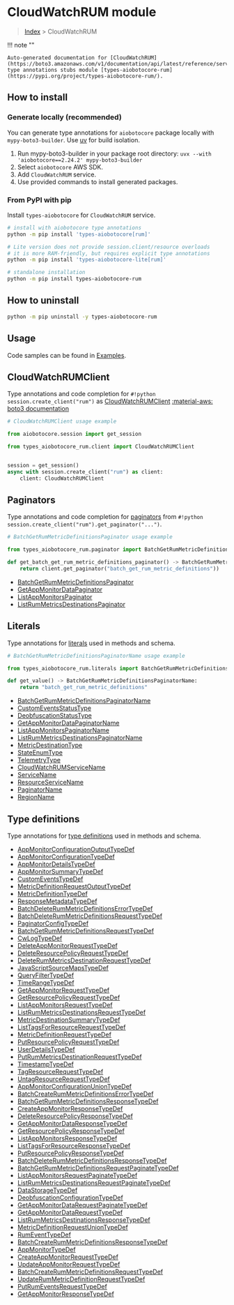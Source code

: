 # CloudWatchRUM module

> [Index](../README.md) > CloudWatchRUM


!!! note ""

    Auto-generated documentation for [CloudWatchRUM](https://boto3.amazonaws.com/v1/documentation/api/latest/reference/services/rum.html#cloudwatchrum)
    type annotations stubs module [types-aiobotocore-rum](https://pypi.org/project/types-aiobotocore-rum/).

## How to install

### Generate locally (recommended)

You can generate type annotations for `aiobotocore` package locally with `mypy-boto3-builder`.
Use [uv](https://docs.astral.sh/uv/getting-started/installation/) for build isolation.

1. Run mypy-boto3-builder in your package root directory: `uvx --with 'aiobotocore==2.24.2' mypy-boto3-builder`
1. Select `aiobotocore` AWS SDK.
1. Add `CloudWatchRUM` service.
1. Use provided commands to install generated packages.



### From PyPI with pip

Install `types-aiobotocore` for `CloudWatchRUM` service.

```bash
# install with aiobotocore type annotations
python -m pip install 'types-aiobotocore[rum]'

# Lite version does not provide session.client/resource overloads
# it is more RAM-friendly, but requires explicit type annotations
python -m pip install 'types-aiobotocore-lite[rum]'

# standalone installation
python -m pip install types-aiobotocore-rum
```



## How to uninstall

```bash
python -m pip uninstall -y types-aiobotocore-rum
```

## Usage

Code samples can be found in [Examples](./usage.md).

## CloudWatchRUMClient

Type annotations and code completion for  `#!python session.create_client("rum")` as [CloudWatchRUMClient](./client.md)
[:material-aws: boto3 documentation](https://boto3.amazonaws.com/v1/documentation/api/latest/reference/services/rum.html#CloudWatchRUM.Client)

```python
# CloudWatchRUMClient usage example

from aiobotocore.session import get_session

from types_aiobotocore_rum.client import CloudWatchRUMClient


session = get_session()
async with session.create_client("rum") as client:
    client: CloudWatchRUMClient
```


## Paginators

Type annotations and code completion for
[paginators](./paginators.md)
from `#!python session.create_client("rum").get_paginator("...")`.

```python
# BatchGetRumMetricDefinitionsPaginator usage example

from types_aiobotocore_rum.paginator import BatchGetRumMetricDefinitionsPaginator

def get_batch_get_rum_metric_definitions_paginator() -> BatchGetRumMetricDefinitionsPaginator:
    return client.get_paginator("batch_get_rum_metric_definitions"))
```

- [BatchGetRumMetricDefinitionsPaginator](./paginators.md#batchgetrummetricdefinitionspaginator)
- [GetAppMonitorDataPaginator](./paginators.md#getappmonitordatapaginator)
- [ListAppMonitorsPaginator](./paginators.md#listappmonitorspaginator)
- [ListRumMetricsDestinationsPaginator](./paginators.md#listrummetricsdestinationspaginator)








## Literals

Type annotations for [literals](./literals.md) used in methods and schema.

```python
# BatchGetRumMetricDefinitionsPaginatorName usage example

from types_aiobotocore_rum.literals import BatchGetRumMetricDefinitionsPaginatorName

def get_value() -> BatchGetRumMetricDefinitionsPaginatorName:
    return "batch_get_rum_metric_definitions"
```

- [BatchGetRumMetricDefinitionsPaginatorName](./literals.md#batchgetrummetricdefinitionspaginatorname)
- [CustomEventsStatusType](./literals.md#customeventsstatustype)
- [DeobfuscationStatusType](./literals.md#deobfuscationstatustype)
- [GetAppMonitorDataPaginatorName](./literals.md#getappmonitordatapaginatorname)
- [ListAppMonitorsPaginatorName](./literals.md#listappmonitorspaginatorname)
- [ListRumMetricsDestinationsPaginatorName](./literals.md#listrummetricsdestinationspaginatorname)
- [MetricDestinationType](./literals.md#metricdestinationtype)
- [StateEnumType](./literals.md#stateenumtype)
- [TelemetryType](./literals.md#telemetrytype)
- [CloudWatchRUMServiceName](./literals.md#cloudwatchrumservicename)
- [ServiceName](./literals.md#servicename)
- [ResourceServiceName](./literals.md#resourceservicename)
- [PaginatorName](./literals.md#paginatorname)
- [RegionName](./literals.md#regionname)




## Type definitions

Type annotations for [type definitions](./type_defs.md) used in methods and schema.

- [AppMonitorConfigurationOutputTypeDef](./type_defs.md#appmonitorconfigurationoutputtypedef)
- [AppMonitorConfigurationTypeDef](./type_defs.md#appmonitorconfigurationtypedef)
- [AppMonitorDetailsTypeDef](./type_defs.md#appmonitordetailstypedef)
- [AppMonitorSummaryTypeDef](./type_defs.md#appmonitorsummarytypedef)
- [CustomEventsTypeDef](./type_defs.md#customeventstypedef)
- [MetricDefinitionRequestOutputTypeDef](./type_defs.md#metricdefinitionrequestoutputtypedef)
- [MetricDefinitionTypeDef](./type_defs.md#metricdefinitiontypedef)
- [ResponseMetadataTypeDef](./type_defs.md#responsemetadatatypedef)
- [BatchDeleteRumMetricDefinitionsErrorTypeDef](./type_defs.md#batchdeleterummetricdefinitionserrortypedef)
- [BatchDeleteRumMetricDefinitionsRequestTypeDef](./type_defs.md#batchdeleterummetricdefinitionsrequesttypedef)
- [PaginatorConfigTypeDef](./type_defs.md#paginatorconfigtypedef)
- [BatchGetRumMetricDefinitionsRequestTypeDef](./type_defs.md#batchgetrummetricdefinitionsrequesttypedef)
- [CwLogTypeDef](./type_defs.md#cwlogtypedef)
- [DeleteAppMonitorRequestTypeDef](./type_defs.md#deleteappmonitorrequesttypedef)
- [DeleteResourcePolicyRequestTypeDef](./type_defs.md#deleteresourcepolicyrequesttypedef)
- [DeleteRumMetricsDestinationRequestTypeDef](./type_defs.md#deleterummetricsdestinationrequesttypedef)
- [JavaScriptSourceMapsTypeDef](./type_defs.md#javascriptsourcemapstypedef)
- [QueryFilterTypeDef](./type_defs.md#queryfiltertypedef)
- [TimeRangeTypeDef](./type_defs.md#timerangetypedef)
- [GetAppMonitorRequestTypeDef](./type_defs.md#getappmonitorrequesttypedef)
- [GetResourcePolicyRequestTypeDef](./type_defs.md#getresourcepolicyrequesttypedef)
- [ListAppMonitorsRequestTypeDef](./type_defs.md#listappmonitorsrequesttypedef)
- [ListRumMetricsDestinationsRequestTypeDef](./type_defs.md#listrummetricsdestinationsrequesttypedef)
- [MetricDestinationSummaryTypeDef](./type_defs.md#metricdestinationsummarytypedef)
- [ListTagsForResourceRequestTypeDef](./type_defs.md#listtagsforresourcerequesttypedef)
- [MetricDefinitionRequestTypeDef](./type_defs.md#metricdefinitionrequesttypedef)
- [PutResourcePolicyRequestTypeDef](./type_defs.md#putresourcepolicyrequesttypedef)
- [UserDetailsTypeDef](./type_defs.md#userdetailstypedef)
- [PutRumMetricsDestinationRequestTypeDef](./type_defs.md#putrummetricsdestinationrequesttypedef)
- [TimestampTypeDef](./type_defs.md#timestamptypedef)
- [TagResourceRequestTypeDef](./type_defs.md#tagresourcerequesttypedef)
- [UntagResourceRequestTypeDef](./type_defs.md#untagresourcerequesttypedef)
- [AppMonitorConfigurationUnionTypeDef](./type_defs.md#appmonitorconfigurationuniontypedef)
- [BatchCreateRumMetricDefinitionsErrorTypeDef](./type_defs.md#batchcreaterummetricdefinitionserrortypedef)
- [BatchGetRumMetricDefinitionsResponseTypeDef](./type_defs.md#batchgetrummetricdefinitionsresponsetypedef)
- [CreateAppMonitorResponseTypeDef](./type_defs.md#createappmonitorresponsetypedef)
- [DeleteResourcePolicyResponseTypeDef](./type_defs.md#deleteresourcepolicyresponsetypedef)
- [GetAppMonitorDataResponseTypeDef](./type_defs.md#getappmonitordataresponsetypedef)
- [GetResourcePolicyResponseTypeDef](./type_defs.md#getresourcepolicyresponsetypedef)
- [ListAppMonitorsResponseTypeDef](./type_defs.md#listappmonitorsresponsetypedef)
- [ListTagsForResourceResponseTypeDef](./type_defs.md#listtagsforresourceresponsetypedef)
- [PutResourcePolicyResponseTypeDef](./type_defs.md#putresourcepolicyresponsetypedef)
- [BatchDeleteRumMetricDefinitionsResponseTypeDef](./type_defs.md#batchdeleterummetricdefinitionsresponsetypedef)
- [BatchGetRumMetricDefinitionsRequestPaginateTypeDef](./type_defs.md#batchgetrummetricdefinitionsrequestpaginatetypedef)
- [ListAppMonitorsRequestPaginateTypeDef](./type_defs.md#listappmonitorsrequestpaginatetypedef)
- [ListRumMetricsDestinationsRequestPaginateTypeDef](./type_defs.md#listrummetricsdestinationsrequestpaginatetypedef)
- [DataStorageTypeDef](./type_defs.md#datastoragetypedef)
- [DeobfuscationConfigurationTypeDef](./type_defs.md#deobfuscationconfigurationtypedef)
- [GetAppMonitorDataRequestPaginateTypeDef](./type_defs.md#getappmonitordatarequestpaginatetypedef)
- [GetAppMonitorDataRequestTypeDef](./type_defs.md#getappmonitordatarequesttypedef)
- [ListRumMetricsDestinationsResponseTypeDef](./type_defs.md#listrummetricsdestinationsresponsetypedef)
- [MetricDefinitionRequestUnionTypeDef](./type_defs.md#metricdefinitionrequestuniontypedef)
- [RumEventTypeDef](./type_defs.md#rumeventtypedef)
- [BatchCreateRumMetricDefinitionsResponseTypeDef](./type_defs.md#batchcreaterummetricdefinitionsresponsetypedef)
- [AppMonitorTypeDef](./type_defs.md#appmonitortypedef)
- [CreateAppMonitorRequestTypeDef](./type_defs.md#createappmonitorrequesttypedef)
- [UpdateAppMonitorRequestTypeDef](./type_defs.md#updateappmonitorrequesttypedef)
- [BatchCreateRumMetricDefinitionsRequestTypeDef](./type_defs.md#batchcreaterummetricdefinitionsrequesttypedef)
- [UpdateRumMetricDefinitionRequestTypeDef](./type_defs.md#updaterummetricdefinitionrequesttypedef)
- [PutRumEventsRequestTypeDef](./type_defs.md#putrumeventsrequesttypedef)
- [GetAppMonitorResponseTypeDef](./type_defs.md#getappmonitorresponsetypedef)


